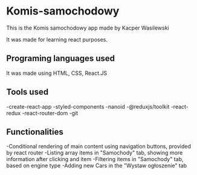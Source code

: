 # Komis-samochodowy

This is the Komis samochodowy app made by Kacper Wasilewski

It was made for learning react purposes.

## Programing languages used

It was made using HTML, CSS, React.JS

## Tools used

-create-react-app
-styled-components
-nanoid
-@reduxjs/toolkit
-react-redux
-react-router-dom
-git

## Functionalities

-Conditional rendering of main content using navigation buttons, provided by react router
-Listing array items in "Samochody" tab, showing more information after clicking and item
-Filtering items in "Samochody" tab, based on engine type
-Adding new Cars in the "Wystaw ogłoszenie" tab
